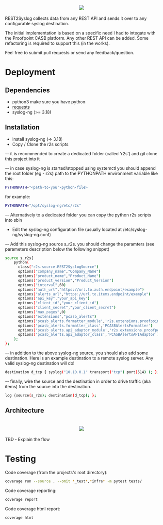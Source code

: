 <h1 align="center">
  <img src="https://repository-images.githubusercontent.com/184577526/6d042f80-7056-11e9-9b2b-8e90c0ab0f40"/>
</h1>

REST2Syslog collects data from any REST API and sends it over to any configurable syslog destination.

The initial implementation is based on a specific need I had to integate with the Proofpoint CASB platform. Any other REST API can be added. Some refactoring is required to support this (in the works).

Feel free to submit pull requests or send any feedback/question.

# Deployment
## Dependencies
   - python3
   make sure you have python
   - [requests](https://2.python-requests.org/en/master/)
   - syslog-ng (>= 3.18)

## Installation
   - Install syslog-ng (=> 3.18)
   - Copy / Clone the r2s scripts

   -- it is recommended to create a dedicated folder (called 'r2s') and git clone this project into it

   -- in case syslog-ng is started/stopped using systemctl you should append the root folder (eg - r2s) path to the PYTHONPATH environment variable like this:
   ```sh
PYTHONPATH="<path-to-your-python-file>
```
for example:
```sh
PYTHONPATH="/opt/syslog-ng/etc/r2s"
```

   -- Alternatively to a dedicated folder you can copy the python r2s scripts into sbin
   
   - Edit the syslog-ng configuration file (usually located at /etc/syslog-ng/syslog-ng.conf)
   
   -- Add this syslog-ng source s_r2s. you should change the paramters (see parameters description below the following snippet)
```sh
source s_r2s{
    python(
      class("r2s.source.REST2SyslogSource")
      options("company_name","Company_Name")
      options("product_name","Product_Name")
      options("product_version","Product_Version")
      options("interval",60)
      options("auth_url","https://url.to.auth.endpoint/example")
      options("alerts_url","https://url.to.items.endpoint/example")
      options("api_key","your_api_key")
      options("client_id","your_client_id")
      options("client_secret","your_client_secret")
      options("max_pages",0)
      options("extensions","pcasb_alerts")
      options('pcasb_alerts.formatter_module','r2s.extensions.proofpoint.pcasb.alerts_formatter')
      options('pcasb_alerts.formatter_class','PCASBAlertsFormatter')
      options('pcasb_alerts.api_adaptor_module','r2s.extensions.proofpoint.pcasb.alerts_api_adaptor')
      options('pcasb_alerts.api_adaptor_class','PCASBAlertsAPIAdaptor')
    );
};
```
-- in addition to the above syslog-ng source, you should also add some destination. Here is an example destination to a remote syslog server. Any valid syslog-ng destination will do!
```sh
destination d_tcp { syslog("10.10.0.1" transport("tcp") port(514) ); };
```
-- finally, wire the source and the destination in order to drive traffic (aka items) from the source into the destination.
```sh
log {source(s_r2s); destination(d_tcp); };
```


## Architecture

<h1 align="center">
  <img src="https://github.com/chenbekor/Rest2Syslog/blob/master/wiki/images/R2S-Architecture.png"/>
</h1>

TBD - Explain the flow

# Testing
Code coverage (from the projects's root directory):
```sh
coverage run --source . --omit *_test*,*infra* -m pytest tests/
```
Code coverage reporting:
```sh
coverage report
```
Code coverage html report:
```sh
coverage html
```